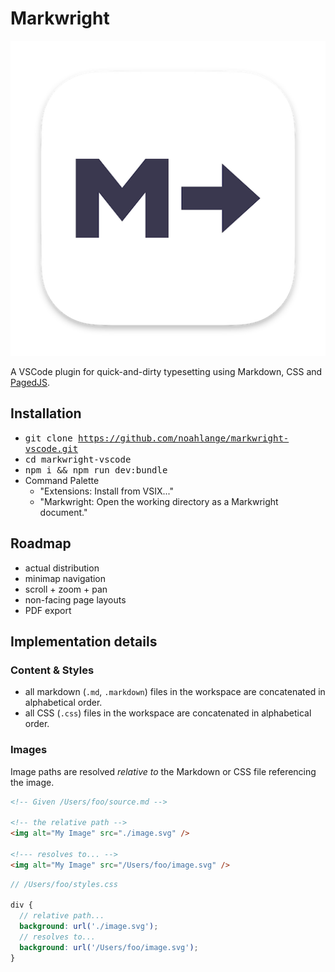 # Markwright

![Markwright](icon.png)

A VSCode plugin for quick-and-dirty typesetting using Markdown, CSS and [PagedJS](https://pagedjs.org/).

## Installation

- <kbd>git clone https://github.com/noahlange/markwright-vscode.git</kbd>
- <kbd>cd markwright-vscode</kbd>
- <kbd>npm i && npm run dev:bundle</kbd>
- Command Palette
  - "Extensions: Install from VSIX..."
  - "Markwright: Open the working directory as a Markwright document."

## Roadmap

- actual distribution
- minimap navigation
- scroll + zoom + pan
- non-facing page layouts
- PDF export

## Implementation details

### Content & Styles

- all markdown (`.md`, `.markdown`) files in the workspace are concatenated in alphabetical order.
- all CSS (`.css`) files in the workspace are concatenated in alphabetical order.

### Images

Image paths are resolved _relative to_ the Markdown or CSS file referencing the image.

```html
<!-- Given /Users/foo/source.md -->

<!-- the relative path -->
<img alt="My Image" src="./image.svg" />

<!--- resolves to... -->
<img alt="My Image" src="/Users/foo/image.svg" />
```

```scss
// /Users/foo/styles.css

div {
  // relative path...
  background: url('./image.svg');
  // resolves to...
  background: url('/Users/foo/image.svg');
}
```

